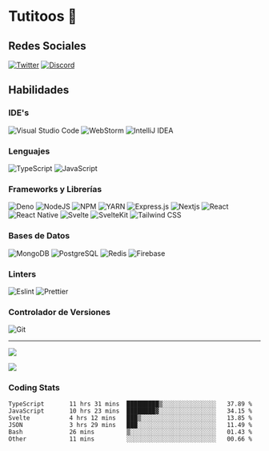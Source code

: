 # Tutitoos 👋

## Redes Sociales

[![Twitter](https://img.shields.io/badge/Twitter-1DA1F2?style=for-the-badge&logo=twitter&logoColor=white)](https://twitter.com/intent/follow?screen_name=tutitoos)
[![Discord](https://img.shields.io/badge/Discord-7289DA?style=for-the-badge&logo=discord&logoColor=white)](https://discord.com/users/397453373479190538)

## Habilidades

### IDE's
![Visual Studio Code](https://img.shields.io/badge/Visual_Studio_Code-0078D4?logo=visual%20studio%20code&logoColor=white)
![WebStorm](https://img.shields.io/badge/WebStorm-2D76C0?logo=WebStorm&logoColor=white)
![IntelliJ IDEA](https://img.shields.io/badge/IntelliJ_IDEA-FC7F1D?logo=intellij-idea&logoColor=white)

### Lenguajes
![TypeScript](https://img.shields.io/badge/TypeScript-007ACC?logo=typescript&logoColor=white)
![JavaScript](https://img.shields.io/badge/JavaScript-323330?logo=javascript&logoColor=F7DF1E)

### Frameworks y Librerías 
![Deno](https://img.shields.io/badge/Deno-464647?logo=deno&logoColor=white)
![NodeJS](https://img.shields.io/badge/Node.js-339933?logo=nodedotjs&logoColor=white)
![NPM](https://img.shields.io/badge/NPM-CB3837?logo=npm&logoColor=white)
![YARN](https://img.shields.io/badge/YARN-2C8EBB?logo=yarn&logoColor=white)
![Express.js](https://img.shields.io/badge/Express.js-464647?logo=express&logoColor=white)
![Nextjs](https://img.shields.io/badge/next.js-292929?logo=nextdotjs&logoColor=white)
![React](https://img.shields.io/badge/React-20232A?logo=react&logoColor=61DAFB)
![React Native](https://img.shields.io/badge/React_Native-20232A?logo=react&logoColor=61DAFB)
![Svelte](https://img.shields.io/badge/Svelte-4A4A55?logo=react&logoColor=FF3E00)
![SvelteKit](https://img.shields.io/badge/SvelteKit-FF3E00?logo=react&logoColor=white)
![Tailwind CSS](https://img.shields.io/badge/Tailwind_CSS-38B2AC?logo=tailwind-css&logoColor=white)

### Bases de Datos
![MongoDB](https://img.shields.io/badge/MongoDB-4EA94B?logo=mongodb&logoColor=white)
![PostgreSQL](https://img.shields.io/badge/PostgreSQL-316192?logo=postgresql&logoColor=white)
![Redis](https://img.shields.io/badge/Redis-CC0000?logo=redis&logoColor=white)
![Firebase](https://img.shields.io/badge/Firebase-ffca28?logo=firebase&logoColor=white)

### Linters
![Eslint](https://img.shields.io/badge/eslint-3A33D1?logo=eslint&logoColor=white)
![Prettier](https://img.shields.io/badge/prettier-1A2C34?logo=prettier&logoColor=F7BA3E)

### Controlador de Versiones
![Git](https://img.shields.io/badge/GIT-E44C30?logo=git&logoColor=white)


---

![](https://github-readme-stats.vercel.app/api/top-langs/?username=Tutitoos&count_private=true&layout=compact&theme=dark&bg_color=1a1c1f&border_radius=10&hide_border=true&custom_title=Lenguajes%20m%C3%A1s%20utilizados)

![](https://github-readme-stats.vercel.app/api?username=tutitoos&count_private=true&include_all_commits=true&show_icons=true&count_private=true&layout=compact&theme=dark&hide_border=true&bg_color=1a1c1f&border_radius=10&custom_title=Estad%C3%ADsticas)

### Coding Stats
<!--START_SECTION:waka-->

```text
TypeScript       11 hrs 31 mins  █████████▒░░░░░░░░░░░░░░░   37.89 %
JavaScript       10 hrs 23 mins  ████████▓░░░░░░░░░░░░░░░░   34.15 %
Svelte           4 hrs 12 mins   ███▒░░░░░░░░░░░░░░░░░░░░░   13.85 %
JSON             3 hrs 29 mins   ███░░░░░░░░░░░░░░░░░░░░░░   11.49 %
Bash             26 mins         ▒░░░░░░░░░░░░░░░░░░░░░░░░   01.43 %
Other            11 mins         ░░░░░░░░░░░░░░░░░░░░░░░░░   00.66 %
```

<!--END_SECTION:waka-->
